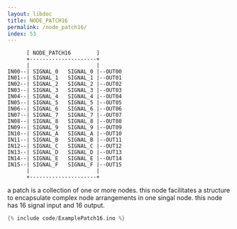 ```yaml
---
layout: libdoc
title: NODE_PATCH16
permalink: /node_patch16/
index: 53
---
```


          [ NODE_PATCH16        ]       
          +---------------------+       
          |                     |       
    IN00--| SIGNAL_0   SIGNAL_0 |--OUT00
    IN01--| SIGNAL_1   SIGNAL_1 |--OUT01
    IN02--| SIGNAL_2   SIGNAL_2 |--OUT02
    IN03--| SIGNAL_3   SIGNAL_3 |--OUT03
    IN04--| SIGNAL_4   SIGNAL_4 |--OUT04
    IN05--| SIGNAL_5   SIGNAL_5 |--OUT05
    IN06--| SIGNAL_6   SIGNAL_6 |--OUT06
    IN07--| SIGNAL_7   SIGNAL_7 |--OUT07
    IN08--| SIGNAL_8   SIGNAL_8 |--OUT08
    IN09--| SIGNAL_9   SIGNAL_9 |--OUT09
    IN10--| SIGNAL_A   SIGNAL_A |--OUT10
    IN11--| SIGNAL_B   SIGNAL_B |--OUT11
    IN12--| SIGNAL_C   SIGNAL_C |--OUT12
    IN13--| SIGNAL_D   SIGNAL_D |--OUT13
    IN14--| SIGNAL_E   SIGNAL_E |--OUT14
    IN15--| SIGNAL_F   SIGNAL_F |--OUT15
          |                     |       
          +---------------------+       

a patch is a collection of one or more nodes. this node facilitates a structure to encapsulate complex node arrangements in one singal node. this node has 16 signal input and 16 output.


```c
{% include code/ExamplePatch16.ino %}
```

